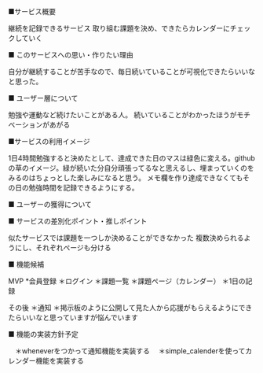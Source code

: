 
■サービス概要

  継続を記録できるサービス
  取り組む課題を決め、できたらカレンダーにチェックしていく

■ このサービスへの思い・作りたい理由

  自分が継続することが苦手なので、毎日続いていることが可視化できたらいいなと思った。

■ ユーザー層について

 勉強や運動など続けたいことがある人。
  続いていることがわかったほうがモチベーションがあがる

■サービスの利用イメージ

  1日4時間勉強すると決めたとして、達成できた日のマスは緑色に変える。githubの草のイメージ。緑が続いた分自分頑張ってるなと思えるし、埋まっていくのをみるのはちょっとした楽しみになると思う。
  メモ欄を作り達成できなくてもその日の勉強時間を記録できるようにする。

■ ユーザーの獲得について

■ サービスの差別化ポイント・推しポイント

  似たサービスでは課題を一つしか決めることができなかった
  複数決められるようにし、それぞれページも分ける

■ 機能候補

  MVP
  *会員登録
  ＊ログイン
  ＊課題一覧
  ＊課題ページ（カレンダー）
  ＊1日の記録

  その後
  ＊通知
  ＊掲示板のように公開して見た人から応援がもらえるようにできたらいいなと思っていますが悩んでいます


■ 機能の実装方針予定

　＊wheneverをつかって通知機能を実装する
　＊simple_calenderを使ってカレンダー機能を実装する


